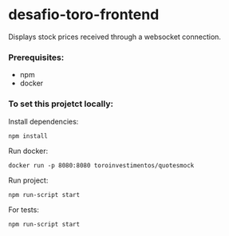 # desafio-toro-frontend

Displays stock prices received through a websocket connection.

### Prerequisites:

- npm
- docker

### To set this projetct locally:

Install dependencies:
```
npm install
```

Run docker:
```
docker run -p 8080:8080 toroinvestimentos/quotesmock
```

Run project:
```
npm run-script start
```

For tests:
```
npm run-script start
```
